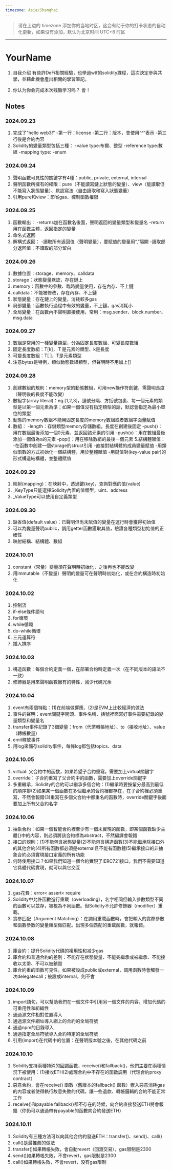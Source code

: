 ```yaml
---
timezone: Asia/Shanghai
---
```


> 请在上边的 timezone 添加你的当地时区，这会有助于你的打卡状态的自动化更新，如果没有添加，默认为北京时间 UTC+8 时区


---

# YourName

1. 自我介绍
有些許DeFi相關經驗，也學過wtf的solidity課程，這次決定參與共學，並藉此機會產出相關的學習筆記。

2. 你认为你会完成本次残酷学习吗？
   會！
   
## Notes

<!-- Content_START -->

### 2024.09.23
1. 完成了"hello web3!"
   -第一行：license
   -第二行：版本，會使用“^”表示
   -第三行後是合約內容
2. Solidity的變量類型包括三種：
   -value type:布爾、整型
   -reference type:數組
   -mapping type:
   -enum

### 2024.09.24
1. 聲明函數可見性的關鍵字有4種：public, private, external, internal
2. 聲明函數所擁有的權限：pure（不能讀寫鏈上狀態的變量）、view（能讀取但不能寫入狀態變量）、默認寫法（自由讀取和寫入狀態變量）
3. 引用pure和view：節省gas、控制函數權限


### 2024.09.25
1. 函數輸出：
   -returns加在函數名後面，聲明返回的變量類型和變量名
   -return用在函數主體，返回指定的變量
3. 命名式返回
4. 解構式返回：
   -讀取所有返回值（聲明變量），要賦值的變量用“,”隔開
   -讀取部分返回值：不讀取的部分留白

### 2024.09.26
1. 數據位置：storage、memory、calldata
2. storage：狀態變量默認，存在鏈上
3. memory：函數中的參數、臨時變量使用，存在內存、不上鏈
4. calldata：不能被修改，存在內存、不上鏈
5. 狀態變量：存在鏈上的變量，消耗較多gas
6. 局部變量：函數執行過程中有效的變量，不上鏈，gas消耗小
7. 全局變量：在函數內不聲明直接使用，常用：msg.sender、block.number、msg.data

### 2024.09.27

1. 數組是常用的一種變量類型，分為固定長度數組、可變長度數組
2. 固定長度數組：T[k]，Ｔ是元素的類型、k是長度
3. 可變長度數組：T[ ]，T是元素類型
4. 注意bytes是特例，類似動態數組類型，但聲明時不用加上[]

### 2024.09.28

1. 創建數組的規則：memory型的動態數組，可用new操作符創鍵，需聲明長度（聲明後的長度不能改變）
2. 數組字(array literal)：eg.[1,2,3]，逗號分隔、方括號包裹、每一個元素的類型是以第一個元素為準；如果一個值沒有指定類型的話，默認會指定為最小單位的類型
3. 動態的memory數組不能用固定長度的memory數組或者數組字面量賦值
4. 數組：
-length：存儲類型memory存儲數組，長度在創建後固定
-push()：用在數組最後添加一個0元素，並返回該元素的引用
-push(x)：用在數組最後添加一個值為x的元素
-pop()：用在移除數組的最後一個元素
5.結構體賦值：
-在函數中創建一個storage的struct引用
-直接對結構體的成員變量賦值
-用類似函數的方式初始化一個結構體，用於整體賦值
-用鍵值對(key-value pair)的形式構造結構體，並整體賦值

### 2024.09.29
1. 映射(mapping)：在映射中，透過鍵(key)，查詢對應的值(value)
2. _KeyType只能選擇Solidity內置的值類型，uint、address
3. _ValueType可以使用自定義類型

### 2024.09.30
1. 缺省值(default value)：已聲明但尚未賦值的變量在運行時會獲得初始值
2. 可以為變量聲明public，調用getter函數獲取其值，驗證各種類型初始值的正確性
3. 映射結構、結構體、數組


### 2024.10.01
1. constant（常量）變量須在聲明時初始化，之後再也不能改變
2. 用immutable（不變量）聲明的變量可在聲明時初始化，或在合約構造時初始化


### 2024.10.02
1. 控制流
2. if-else條件語句
3. for循環
4. while循環
5. do-while循環
6. 三元運算符
7. 插入排序

### 2024.10.03
1. 構造函數：每個合約定義一個，在部署合約時定義一次（在不同版本的語法不一致）
2. 修飾器是用來聲明函數擁有的特性，減少代碼冗余


### 2024.10.04
1. event有兩個特點：(1)在前端做響應、(2)是EVM上比較經濟的做法
2. 事件的聲明：event關鍵字開頭、事件名稱、括號裡面寫好事件需要紀錄的變量類型和變量名
3. transfer事件記錄了3個變量：from（代幣轉帳地址）、to（接收地址）、value（轉帳數量）
4. emit釋放事件
5. 用log來儲存solidity事件，每條log都包括topics、data

### 2024.10.05
1. virtual: 父合約中的函数，如果希望子合約重寫，需要加上virtual關鍵字
2. override：子合約重寫了父合約中的函數，需要加上override關鍵字
3. 多重繼承，Solidity的合約可以繼承多個合約：(1)繼承時要按輩分最高到最低的順序排(2)如果某一個函數在多個繼承的合約裡都存在，在子合約裡必須重寫，不然會報錯(3)重寫在多個父合約中都重名的函數時，override關鍵字後面要加上所有父合約名字

### 2024.10.06

1. 抽象合約：如果一個智能合約裡至少有一個未實現的函數，即某個函數缺少主體{}中的内容，則必須將該合約標為abstract，不然編譯會報錯
2. 接口的規則：(1)不能包含狀態變量(2)不能包含構造函數(3)不能繼承除接口外的其他合約(4)所有函數都必須是external且不能有函數體(5)繼承接口的非抽象合約必須實現接口定義的所有功能
3. 何時使用接口？如果我們知道一個合約實現了IERC721接口，我們不需要知道它具體代碼實現，就可以與它交互

### 2024.10.07
1. gas花費：error< assert< require
2. Solidity中允許函數進行重載（overloading），名字相同但輸入參數類型不同的函數可以並存，被視為不同函數。但Solidity不允許修飾器（modifier）重載。
3. 實参匹配（Argument Matching）：在調用重載函數時，會把輸入的實際參數和函數參數的變量類型做匹配。出現多個匹配的重載函數，就報錯。

### 2024.10.08
1. 庫合約：提升Solidity代碼的複用性和减少gas
2. 庫合約和普通合約的差別：不能存在狀態變量、不能夠繼承或被繼承、不能接收以太幣、不可以被銷毀
3. 庫合約重的函数可見性，如果被設成public或external，調用函數時會觸發一次delegatecall；被設成internal，則不會

### 2024.10.09
1. import語句，可以幫助我們在一個文件中引用另一個文件的内容，增加代碼的可重用性和組織性
2. 通過源文件相對位置導入
3. 通過源文件網址導入網上的合約的全局符號
4. 通過npm的目錄導入
5. 通過指定全局符號導入合約特定的全局符號
6. 引用(import)在代碼中的位置：在聲明版本號之後，在其他代碼之前


### 2024.10.10
1. Solidity支持兩種特殊的回調函數，receive()和fallback()，他們主要在兩種情況下被使用：(1)接收ETH(2)處理合約中不存在的函數調用（代理合約proxy contract）
2. 惡意合約，會在receive() 函數（舊版本的fallback() 函數）嵌入惡意消耗gas的内容或者使得執行故意失敗的代碼，讓一些退款、轉帳邏輯的合約不能正常工作
3. receive()和payable fallback()都不存在的時候，向合約直接發送ETH將會報錯（你仍可以通過帶有payable的函數向合約發送ETH）

### 2024.10.11
1. Solidity有三種方法可以向其他合约約發送ETH：transfer()、send()、call()
2. call()是最推薦的做法
3. transfer()如果轉帳失敗，會自動revert（回滾交易），gas限制是2300
4. send()如果轉帳失敗，不會revert，gas限制是2300
5. call()如果轉帳失敗，不會revert，没有gas限制

<!-- Content_END -->
